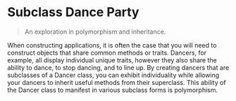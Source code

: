 # Subclass Dance Party
> An exploration in polymorphism and inheritance.

When constructing applications, it is often the case that you will need to construct objects that share common methods or traits. Dancers, for example, all display individual unique traits, however they also share the ability to dance, to stop dancing, and to line up. By creating dancers that are subclasses of a Dancer class, you can exhibit individuality while allowing your dancers to inherit useful methods from their superclass. This ability of the Dancer class to manifest in various subclass forms is polymorphism.
